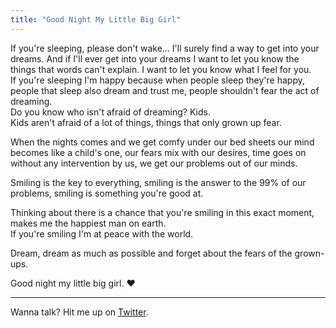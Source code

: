 ```yaml
---
title: "Good Night My Little Big Girl"
---
```


If you're sleeping, please don't wake... I'll surely find a way to get into your dreams. And if I'll ever get into your dreams I want to let you know the things that words can't explain. I want to let you know what I feel for you.  
If you're sleeping I'm happy because when people sleep they're happy, people that sleep also dream and trust me, people shouldn't fear the act of dreaming.  
Do you know who isn't afraid of dreaming? Kids.  
Kids aren't afraid of a lot of things, things that only grown up fear.  

When the nights comes and we get comfy under our bed sheets our mind becomes like a child's one, our fears mix with our desires, time goes on without any intervention by us, we get our problems out of our minds.  

Smiling is the key to everything, smiling is the answer to the 99% of our problems, smiling is something you're good at.

Thinking about there is a chance that you're smiling in this exact moment, makes me the happiest man on earth.  
If you're smiling I'm at peace with the world.

Dream, dream as much as possible and forget about the fears of the grown-ups.

Good night my little big girl. ❤️

___

Wanna talk? Hit me up on [Twitter](https://twitter.com/eliseomartelli).
